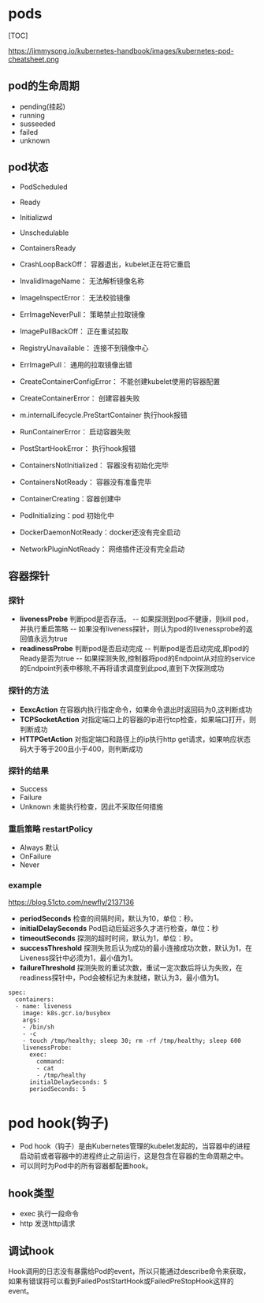 # pods

[TOC]

https://jimmysong.io/kubernetes-handbook/images/kubernetes-pod-cheatsheet.png

## pod的生命周期
* pending(挂起)
* running
* susseeded
* failed
* unknown

## pod状态
* PodScheduled
* Ready
* Initializwd
* Unschedulable
* ContainersReady

* CrashLoopBackOff： 容器退出，kubelet正在将它重启
* InvalidImageName： 无法解析镜像名称
* ImageInspectError： 无法校验镜像
* ErrImageNeverPull： 策略禁止拉取镜像
* ImagePullBackOff： 正在重试拉取
* RegistryUnavailable： 连接不到镜像中心
* ErrImagePull： 通用的拉取镜像出错
* CreateContainerConfigError： 不能创建kubelet使用的容器配置
* CreateContainerError： 创建容器失败
* m.internalLifecycle.PreStartContainer  执行hook报错
* RunContainerError： 启动容器失败
* PostStartHookError： 执行hook报错
* ContainersNotInitialized： 容器没有初始化完毕
* ContainersNotReady： 容器没有准备完毕
* ContainerCreating：容器创建中
* PodInitializing：pod 初始化中
* DockerDaemonNotReady：docker还没有完全启动
* NetworkPluginNotReady： 网络插件还没有完全启动


## 容器探针
### 探针
- **livenessProbe** 判断pod是否存活。
-- 如果探测到pod不健康，则kill pod，并执行重启策略
-- 如果没有liveness探针，则认为pod的livenessprobe的返回值永远为true
- **readinessProbe** 判断pod是否启动完成
-- 判断pod是否启动完成,即pod的Ready是否为true
-- 如果探测失败,控制器将pod的Endpoint从对应的service的Endpoint列表中移除,不再将请求调度到此pod,直到下次探测成功
### 探针的方法
* **EexcAction** 在容器内执行指定命令，如果命令退出时返回码为0,这判断成功
* **TCPSocketAction** 对指定端口上的容器的ip进行tcp检查，如果端口打开，则判断成功
* **HTTPGetAction** 对指定端口和路径上的ip执行http get请求，如果响应状态码大于等于200且小于400，则判断成功

### 探针的结果
- Success
- Failure
- Unknown 未能执行检查，因此不采取任何措施

### 重启策略 restartPolicy
- Always 默认
- OnFailure
- Never

### example

https://blog.51cto.com/newfly/2137136

- **periodSeconds** 检查的间隔时间，默认为10，单位：秒。
- **initialDelaySeconds** Pod启动后延迟多久才进行检查，单位：秒
- **timeoutSeconds** 探测的超时时间，默认为1，单位：秒。
- **successThreshold** 探测失败后认为成功的最小连接成功次数，默认为1，在Liveness探针中必须为1，最小值为1。
- **failureThreshold** 探测失败的重试次数，重试一定次数后将认为失败，在readiness探针中，Pod会被标记为未就绪，默认为3，最小值为1。

```
spec:
  containers:
  - name: liveness
    image: k8s.gcr.io/busybox
    args:
    - /bin/sh
    - -c
    - touch /tmp/healthy; sleep 30; rm -rf /tmp/healthy; sleep 600
    livenessProbe:
      exec:
        command:
        - cat
        - /tmp/healthy
      initialDelaySeconds: 5
      periodSeconds: 5
```

# pod hook(钩子)
- Pod hook（钩子）是由Kubernetes管理的kubelet发起的，当容器中的进程启动前或者容器中的进程终止之前运行，这是包含在容器的生命周期之中。
- 可以同时为Pod中的所有容器都配置hook。

## hook类型
- exec 执行一段命令
- http 发送http请求

## 调试hook
Hook调用的日志没有暴露给Pod的event，所以只能通过describe命令来获取，如果有错误将可以看到FailedPostStartHook或FailedPreStopHook这样的event。
